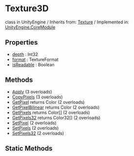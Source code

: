 # Texture3D
class in UnityEngine
 / Inherits from: <a href="https://docs.unity3d.com/6000.0/Documentation/ScriptReference/Texture.html">Texture</a> / Implemented in: <a href="https://docs.unity3d.com/6000.0/Documentation/ScriptReference/UnityEngine.CoreModule.html">UnityEngine.CoreModule</a>

## Properties
- <a href="https://docs.unity3d.com/6000.0/Documentation/ScriptReference/Texture3D-depth.html">depth</a> : Int32
- <a href="https://docs.unity3d.com/6000.0/Documentation/ScriptReference/Texture3D-format.html">format</a> : TextureFormat
- <a href="https://docs.unity3d.com/6000.0/Documentation/ScriptReference/Texture3D-isReadable.html">isReadable</a> : Boolean

## Methods
- <a href="https://docs.unity3d.com/6000.0/Documentation/ScriptReference/Texture3D.Apply.html">Apply</a> (3 overloads)
- <a href="https://docs.unity3d.com/6000.0/Documentation/ScriptReference/Texture3D.CopyPixels.html">CopyPixels</a> (3 overloads)
- <a href="https://docs.unity3d.com/6000.0/Documentation/ScriptReference/Texture3D.GetPixel.html">GetPixel</a> returns Color (2 overloads)
- <a href="https://docs.unity3d.com/6000.0/Documentation/ScriptReference/Texture3D.GetPixelBilinear.html">GetPixelBilinear</a> returns Color (2 overloads)
- <a href="https://docs.unity3d.com/6000.0/Documentation/ScriptReference/Texture3D.GetPixels.html">GetPixels</a> returns Color[] (2 overloads)
- <a href="https://docs.unity3d.com/6000.0/Documentation/ScriptReference/Texture3D.GetPixels32.html">GetPixels32</a> returns Color32[] (2 overloads)
- <a href="https://docs.unity3d.com/6000.0/Documentation/ScriptReference/Texture3D.SetPixel.html">SetPixel</a> (2 overloads)
- <a href="https://docs.unity3d.com/6000.0/Documentation/ScriptReference/Texture3D.SetPixels.html">SetPixels</a> (2 overloads)
- <a href="https://docs.unity3d.com/6000.0/Documentation/ScriptReference/Texture3D.SetPixels32.html">SetPixels32</a> (2 overloads)

## Static Methods
